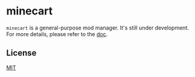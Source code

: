# minecart

`minecart` is a general-purpose mod manager. It's still under development. For more details, please refer to the [doc](./doc).

## License

[MIT](./LICENSE)

